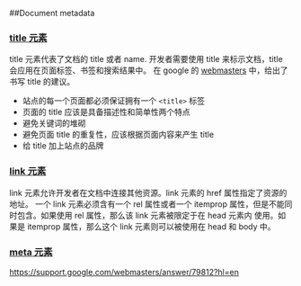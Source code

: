 ##Document metadata

### [title 元素](https://html.spec.whatwg.org/multipage/semantics.html#the-title-element)
title 元素代表了文档的 title 或者 name. 开发者需要使用 title 来标示文档，title 会应用在页面标签、书签和搜索结果中。
在 google 的 [webmasters](https://support.google.com/webmasters/answer/35624?rd=1#3) 中，给出了书写 title 的建议。

* 站点的每一个页面都必须保证拥有一个 `<title>` 标签
* 页面的 title 应该是具备描述性和简单性两个特点
* 避免关键词的堆砌
* 避免页面 title 的重复性，应该根据页面内容来产生 title
* 给 title 加上站点的品牌

### [link 元素](https://html.spec.whatwg.org/multipage/semantics.html#the-link-element)
link 元素允许开发者在文档中连接其他资源。link 元素的 href 属性指定了资源的地址。
一个 link 元素必须含有一个 rel 属性或者一个 itemprop 属性，但是不能同时包含。如果使用 rel 属性，那么该 link 元素被限定于在 head 元素内
使用。如果是 itemprop 属性，那么这个 link 元素则可以被使用在 head 和 body 中。
### [meta 元素]()
https://support.google.com/webmasters/answer/79812?hl=en

